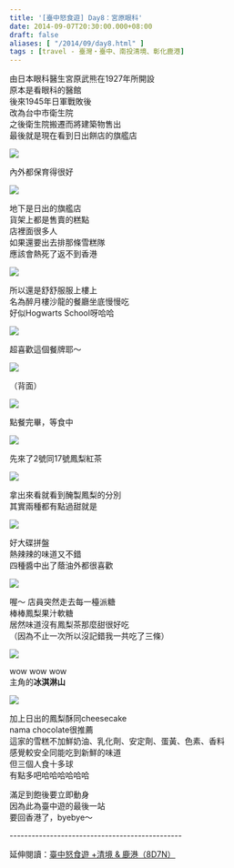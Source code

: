 ```yaml
---
title: '[臺中怒食遊] Day8：宮原眼科'
date: 2014-09-07T20:30:00.000+08:00
draft: false
aliases: [ "/2014/09/day8.html" ]
tags : [travel - 臺灣・臺中、南投清境、彰化鹿港]
---
```


由日本眼科醫生宮原武熊在1927年所開設  
原本是看眼科的醫館  
後來1945年日軍戰敗後  
改為台中市衛生院  
之後衛生院搬遷而將建築物售出  
最後就是現在看到日出餅店的旗艦店

![](/images/taichung8a.jpg)

內外都保育得很好

![](/images/taichung8b.jpg)

地下是日出的旗艦店  
貨架上都是售賣的糕點  
店裡面很多人  
如果還要出去排那條雪糕隊  
應該會熱死了返不到香港

![](/images/taichung8c.jpg)

所以還是舒舒服服上樓上  
名為醉月樓沙龍的餐廳坐底慢慢吃  
好似Hogwarts School呀哈哈

![](/images/taichung8d.jpg)

超喜歡這個餐牌耶～

![](/images/taichung8e.jpg)

（背面）

![](/images/taichung8f.jpg)

點餐完畢，等食中

![](/images/taichung8g.jpg)

先來了2號同17號鳳梨紅茶

![](/images/taichung8h.jpg)

拿出來看就看到醃製鳳梨的分別  
其實兩種都有點過甜就是

![](/images/taichung8i.jpg)

好大碟拼盤  
熱辣辣的味道又不錯  
四種醬中出了蔭油外都很喜歡

![](/images/taichung8j.jpg)

喔～ 店員突然走去每一檯派糖  
棒棒鳳梨果汁軟糖  
居然味道沒有鳳梨茶那麼甜很好吃  
（因為不止一次所以沒記錯我一共吃了三條）

![](/images/taichung8.jpg)

wow wow wow  
主角的**冰淇淋山**

![](/images/taichung8k.jpg)

加上日出的鳳梨酥同cheesecake  
nama chocolate很推薦  
這家的雪糕不加鮮奶油、乳化劑、安定劑、蛋黃、色素、香料  
感覺較安全同能吃到新鮮的味道  
但三個人食十多球  
有點多吧哈哈哈哈哈哈

  

滿足到飽後要立即動身  
因為此為臺中遊的最後一站  
要回香港了，byebye～  
  
\-----------------------------------------------  
  
延伸閱讀：[臺中怒食遊 +清境 & 鹿港（8D7N）](https://hidie.net/taichung8d7n/)
